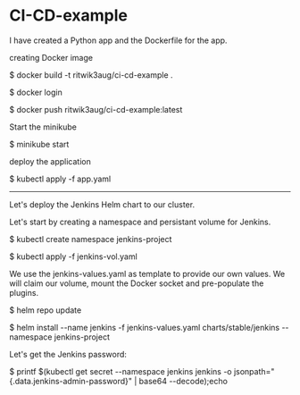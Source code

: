 # CI-CD-example

I have created a Python app and the Dockerfile for the app.

creating Docker image

$ docker build -t ritwik3aug/ci-cd-example .

$ docker login

$ docker push ritwik3aug/ci-cd-example:latest

Start the minikube

$ minikube start

deploy the application

$ kubectl apply -f app.yaml

---

Let's deploy the Jenkins Helm chart to our cluster. 

Let's start by creating a namespace and persistant volume for Jenkins.

$ kubectl create namespace jenkins-project

$ kubectl apply -f jenkins-vol.yaml

We use the jenkins-values.yaml as template to provide our own values. We will claim our volume, mount the Docker socket and pre-populate the plugins.

$ helm repo update

$ helm install --name jenkins -f jenkins-values.yaml charts/stable/jenkins --namespace jenkins-project

Let's get the Jenkins password:

$ printf $(kubectl get secret --namespace jenkins jenkins -o jsonpath="{.data.jenkins-admin-password}" | base64 --decode);echo
